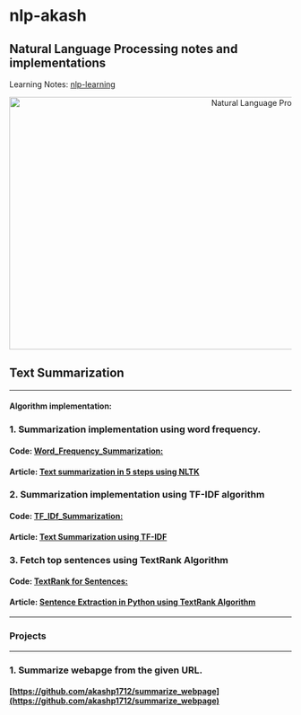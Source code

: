 # nlp-akash
## Natural Language Processing notes and implementations<br/>
Learning Notes: [nlp-learning](https://github.com/akashp1712/nlp-akash/blob/master/nlp-learning.md)

<p align="center">
<img src="./docs/images/nlp.jpg" alt="Natural Language Processing" width="900" height="450"/>
<p>

## Text Summarization
--------------------
#### Algorithm implementation:

### 1. Summarization implementation using word frequency.
   #### Code: [**Word_Frequency_Summarization:**](https://github.com/akashp1712/nlp-akash/blob/master/text-summarization/Word_Frequency_Summarization.py)
   #### Article: [Text summarization in 5 steps using NLTK](https://becominghuman.ai/text-summarization-in-5-steps-using-nltk-65b21e352b65) 

### 2. Summarization implementation using TF-IDF algorithm
   #### Code: [**TF_IDf_Summarization:**](https://github.com/akashp1712/nlp-akash/blob/master/text-summarization/TF_IDF_Summarization.py)
   #### Article: [Text Summarization using TF-IDF](https://towardsdatascience.com/text-summarization-using-tf-idf-e64a0644ace3) 

### 3. Fetch top sentences using TextRank Algorithm
   #### Code: [**TextRank for Sentences:**](https://github.com/akashp1712/nlp-akash/blob/master/text-summarization/text_rank_sentences.py)

   #### Article: [Sentence Extraction in Python using TextRank Algorithm](https://medium.com/analytics-vidhya/sentence-extraction-using-textrank-algorithm-7f5c8fd568cd) 


--------------------
### Projects
--------------------
### 1. Summarize webapge from the given URL.
   #### [https://github.com/akashp1712/summarize_webpage](https://github.com/akashp1712/summarize_webpage)

